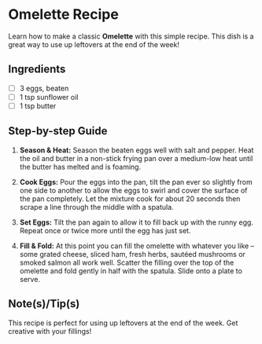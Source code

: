 # Omelette Recipe

Learn how to make a classic **Omelette** with this simple recipe. This dish is a great way to use up leftovers at the end of the week!

## Ingredients
- [ ] 3 eggs, beaten
- [ ] 1 tsp sunflower oil
- [ ] 1 tsp butter

## Step-by-step Guide

1. **Season & Heat:** Season the beaten eggs well with salt and pepper. Heat the oil and butter in a non-stick frying pan over a medium-low heat until the butter has melted and is foaming.

2. **Cook Eggs:** Pour the eggs into the pan, tilt the pan ever so slightly from one side to another to allow the eggs to swirl and cover the surface of the pan completely. Let the mixture cook for about 20 seconds then scrape a line through the middle with a spatula.

3. **Set Eggs:** Tilt the pan again to allow it to fill back up with the runny egg. Repeat once or twice more until the egg has just set.

4. **Fill & Fold:** At this point you can fill the omelette with whatever you like – some grated cheese, sliced ham, fresh herbs, sautéed mushrooms or smoked salmon all work well. Scatter the filling over the top of the omelette and fold gently in half with the spatula. Slide onto a plate to serve.

## Note(s)/Tip(s)
This recipe is perfect for using up leftovers at the end of the week. Get creative with your fillings!